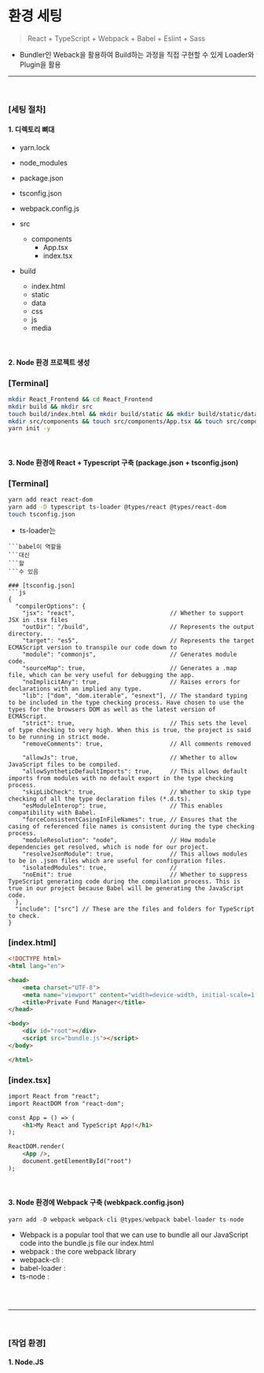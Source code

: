 # 환경 세팅
> React + TypeScript + Webpack + Babel + Eslint + Sass 

* Bundler인 Weback을 활용하여 Build하는 과정을 직접 구현할 수 있게 Loader와 Plugin을 활용

<hr>
<br>

### [세팅 절차]

#### 1. 디렉토리 뼈대

* yarn.lock
* node_modules
* package.json
* tsconfig.json
* webpack.config.js
* src
  * components
    * App.tsx
    * index.tsx

* build
  *  index.html
  *  static
    *  data
    *  css
    *  js
    *  media

<br>

#### 2. Node 환경 프로젝트 생성
### [Terminal]
```sh
mkdir React_Frontend && cd React_Frontend
mkdir build && mkdir src
touch build/index.html && mkdir build/static && mkdir build/static/data && mkdir build/static/css && mkdir build/static/js && mkdir build/static/media
mkdir src/components && touch src/components/App.tsx && touch src/components/index.tsx
yarn init -y
```

<br>

#### 3. Node 환경에 React + Typescript 구축 (package.json + tsconfig.json)

### [Terminal]
```sh
yarn add react react-dom
yarn add -D typescript ts-loader @types/react @types/react-dom
touch tsconfig.json
```
* ts-loader는 
```필요없음 
```babel이 역할을 
```대신 
```할 
```수 있음 

### [tsconfig.json]
```js
{
  "compilerOptions": {
    "jsx": "react",                           // Whether to support JSX in .tsx files
    "outDir": "/build",                       // Represents the output directory.
    "target": "es5",                          // Represents the target ECMAScript version to transpile our code down to 
    "module": "commonjs",                     // Generates module code.
    "sourceMap": true,                        // Generates a .map file, which can be very useful for debugging the app.
    "noImplicitAny": true,                    // Raises errors for declarations with an implied any type.
    "lib": ["dom", "dom.iterable", "esnext"], // The standard typing to be included in the type checking process. Have chosen to use the types for the browsers DOM as well as the latest version of ECMAScript.
    "strict": true,                           // This sets the level of type checking to very high. When this is true, the project is said to be running in strict mode.
    "removeComments": true,                   // All comments removed
    
    "allowJs": true,                          // Whether to allow JavaScript files to be compiled.
    "allowSyntheticDefaultImports": true,     // This allows default imports from modules with no default export in the type checking process.
    "skipLibCheck": true,                     // Whether to skip type checking of all the type declaration files (*.d.ts).
    "esModuleInterop": true,                  // This enables compatibility with Babel.
    "forceConsistentCasingInFileNames": true, // Ensures that the casing of referenced file names is consistent during the type checking process.
    "moduleResolution": "node",               // How module dependencies get resolved, which is node for our project.
    "resolveJsonModule": true,                // This allows modules to be in .json files which are useful for configuration files.
    "isolatedModules": true,                  // 
    "noEmit": true                            // Whether to suppress TypeScript generating code during the compilation process. This is true in our project because Babel will be generating the JavaScript code.
  },
  "include": ["src"] // These are the files and folders for TypeScript to check.
}
```

### [index.html]
```html
<!DOCTYPE html>
<html lang="en">

<head>
    <meta charset="UTF-8">
    <meta name="viewport" content="width=device-width, initial-scale=1.0">
    <title>Private Fund Manager</title>
</head>

<body>
    <div id="root"></div>
    <script src="bundle.js"></script>
</body>

</html>
```

### [index.tsx]
```html
import React from "react";
import ReactDOM from "react-dom";

const App = () => (
    <h1>My React and TypeScript App!</h1>
);

ReactDOM.render(
    <App />,
    document.getElementById("root")
);
```


<br>

#### 3. Node 환경에 Webpack 구축 (webkpack.config.json)

```js
yarn add -D webpack webpack-cli @types/webpack babel-loader ts-node
```
* Webpack is a popular tool that we can use to bundle all our JavaScript code into the bundle.js file our index.html
* webpack : the core webpack library
* webpack-cli : 
* babel-loader :
* ts-node : 
```js

```



<br>
<hr>
<br>

### [작업 환경]

#### 1. Node.JS
```js 

